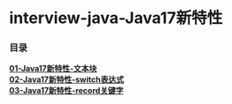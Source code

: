 # interview-java-Java17新特性

### 目录
**[01-Java17新特性-文本块](interview-java-Java17新特性-01_Java17新特性_文本块.md)**  
**[02-Java17新特性-switch表达式](interview-java-Java17新特性-02_Java17新特性_switch表达式.md)**  
**[03-Java17新特性-record关键字](interview-java-Java17新特性-03_Java17新特性_record关键字.md)**  
